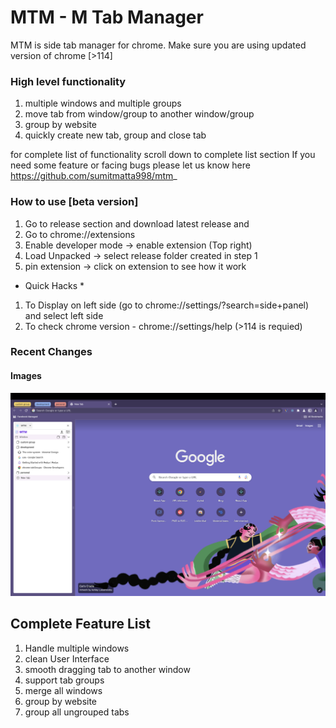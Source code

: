 # MTM - M Tab Manager
MTM is side tab manager for chrome. Make sure you are using updated version of chrome [>114]

### High level functionality
1. multiple windows and multiple groups
2. move tab from window/group to another window/group
3. group by website
4. quickly create new tab, group and close tab

for complete list of functionality scroll down to complete list section
If you need some feature or facing bugs please let us know here https://github.com/sumitmatta998/mtm_

### How to use [beta version]
1. Go to release section and download latest release and 
2. Go to chrome://extensions
3. Enable developer mode -> enable extension (Top right)
4. Load Unpacked -> select release folder created in step 1
5. pin extension -> click on extension to see how it work

* Quick Hacks *
1. To Display on left side (go to chrome://settings/?search=side+panel) and select left side
2. To check chrome version - chrome://settings/help (>114 is requied)


### Recent Changes

#### Images
![Sample 1](sample_1.png?raw=true)

## Complete Feature List
1. Handle multiple windows
2. clean User Interface
3. smooth dragging tab to another window
4. support tab groups
5. merge all windows
6. group by website 
7. group all ungrouped tabs
